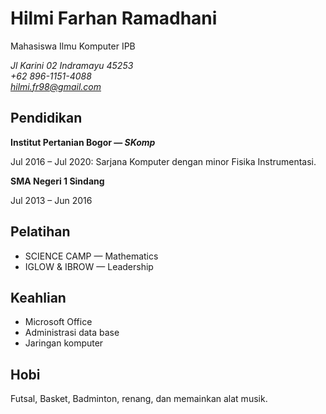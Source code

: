 # Hilmi Farhan Ramadhani 
Mahasiswa Ilmu Komputer IPB

*Jl Karini 02 Indramayu 45253*\
*+62 896-1151-4088*\
*hilmi.fr98@gmail.com*
 ## Pendidikan
**Institut Pertanian Bogor — *SKomp***

Jul 2016 – Jul 2020: Sarjana Komputer dengan minor Fisika Instrumentasi.

**SMA Negeri 1 Sindang**

Jul 2013 – Jun 2016
## Pelatihan
* SCIENCE CAMP — Mathematics
* IGLOW & IBROW — Leadership

## Keahlian
* Microsoft Office
* Administrasi data base
* Jaringan komputer

## Hobi
Futsal, Basket, Badminton, renang, dan memainkan alat musik.
